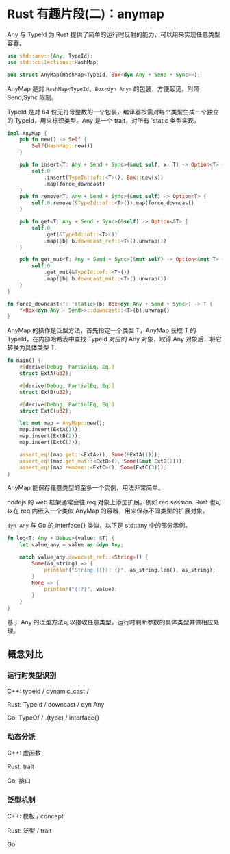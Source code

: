 # Rust 有趣片段(二)：anymap

Any 与 TypeId 为 Rust 提供了简单的运行时反射的能力，可以用来实现任意类型容器。

```rust
use std::any::{Any, TypeId};
use std::collections::HashMap;

pub struct AnyMap(HashMap<TypeId, Box<dyn Any + Send + Sync>>);
```

AnyMap 是对 `HashMap<TypeId, Box<dyn Any>` 的包装，方便起见，附带 Send,Sync 限制。

TypeId 是对 64 位无符号整数的一个包装，编译器按需对每个类型生成一个独立的 TypeId，用来标识类型。Any 是一个 trait，对所有 'static 类型实现。

```rust
impl AnyMap {
    pub fn new() -> Self {
        Self(HashMap::new())
    }

    pub fn insert<T: Any + Send + Sync>(&mut self, x: T) -> Option<T> {
        self.0
            .insert(TypeId::of::<T>(), Box::new(x))
            .map(force_downcast)
    }
    pub fn remove<T: Any + Send + Sync>(&mut self) -> Option<T> {
        self.0.remove(&TypeId::of::<T>()).map(force_downcast)
    }

    pub fn get<T: Any + Send + Sync>(&self) -> Option<&T> {
        self.0
            .get(&TypeId::of::<T>())
            .map(|b| b.downcast_ref::<T>().unwrap())
    }

    pub fn get_mut<T: Any + Send + Sync>(&mut self) -> Option<&mut T> {
        self.0
            .get_mut(&TypeId::of::<T>())
            .map(|b| b.downcast_mut::<T>().unwrap())
    }
}

fn force_downcast<T: 'static>(b: Box<dyn Any + Send + Sync>) -> T {
    *<Box<dyn Any + Send>>::downcast::<T>(b).unwrap()
}
```

AnyMap 的操作是泛型方法，首先指定一个类型 T，AnyMap 获取 T 的 TypeId，在内部哈希表中查找 TypeId 对应的 Any 对象，取得 Any 对象后，将它转换为具体类型 T.


```rust
fn main() {
    #[derive(Debug, PartialEq, Eq)]
    struct ExtA(u32);

    #[derive(Debug, PartialEq, Eq)]
    struct ExtB(u32);

    #[derive(Debug, PartialEq, Eq)]
    struct ExtC(u32);

    let mut map = AnyMap::new();
    map.insert(ExtA(1));
    map.insert(ExtB(2));
    map.insert(ExtC(3));

    assert_eq!(map.get::<ExtA>(), Some(&ExtA(1)));
    assert_eq!(map.get_mut::<ExtB>(), Some(&mut ExtB(2)));
    assert_eq!(map.remove::<ExtC>(), Some(ExtC(3)));
}
```

AnyMap 能保存任意类型的至多一个实例，用法非常简单。

nodejs 的 web 框架通常会往 req 对象上添加扩展，例如 req.session. Rust 也可以在 req 内嵌入一个类似 AnyMap 的容器，用来保存不同类型的扩展对象。

`dyn Any` 与 Go 的 interface{} 类似，以下是 std::any 中的部分示例。

```rust
fn log<T: Any + Debug>(value: &T) {
    let value_any = value as &dyn Any;

    match value_any.downcast_ref::<String>() {
        Some(as_string) => {
            println!("String ({}): {}", as_string.len(), as_string);
        }
        None => {
            println!("{:?}", value);
        }
    }
}

```

基于 Any 的泛型方法可以接收任意类型，运行时判断参数的具体类型并做相应处理。

## 概念对比

### 运行时类型识别

C++: typeid / dynamic_cast / 

Rust: TypeId / downcast / dyn Any

Go: TypeOf / .(type) / interface{}

### 动态分派

C++: 虚函数

Rust: trait

Go: 接口

### 泛型机制

C++: 模板 / concept

Rust: 泛型 / trait

Go: 
